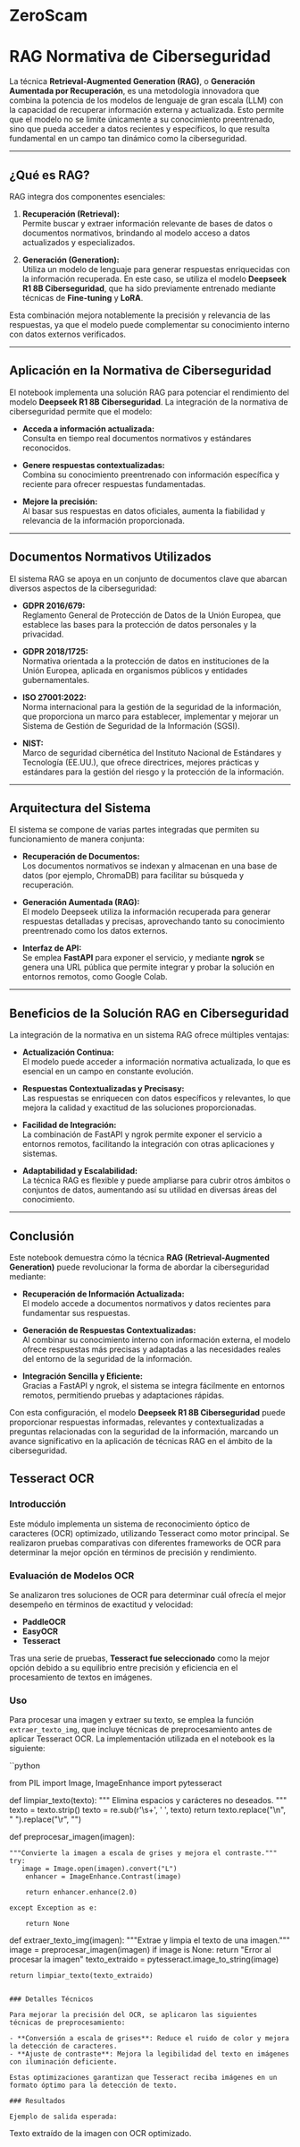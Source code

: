 # ZeroScam

# RAG Normativa de Ciberseguridad

La técnica **Retrieval-Augmented Generation (RAG)**, o **Generación Aumentada por Recuperación**, 
es una metodología innovadora que combina la potencia de los modelos de lenguaje de gran escala (LLM)
con la capacidad de recuperar información externa y actualizada. Esto permite que el modelo no se limite
únicamente a su conocimiento preentrenado, sino que pueda acceder a datos recientes y específicos, lo 
que resulta fundamental en un campo tan dinámico como la ciberseguridad.

---

## ¿Qué es RAG?

RAG integra dos componentes esenciales:

1. **Recuperación (Retrieval):**  
   Permite buscar y extraer información relevante de bases de datos o documentos normativos, brindando 
   al modelo acceso a datos actualizados y especializados.

2. **Generación (Generation):**  
   Utiliza un modelo de lenguaje para generar respuestas enriquecidas con la información recuperada. 
   En este caso, se utiliza el modelo **Deepseek R1 8B Ciberseguridad**, que ha sido previamente entrenado
   mediante técnicas de **Fine-tuning** y **LoRA**.

Esta combinación mejora notablemente la precisión y relevancia de las respuestas, ya que el modelo puede 
complementar su conocimiento interno con datos externos verificados.

---

## Aplicación en la Normativa de Ciberseguridad

El notebook implementa una solución RAG para potenciar el rendimiento del modelo **Deepseek R1 8B Ciberseguridad**. 
La integración de la normativa de ciberseguridad permite que el modelo:

- **Acceda a información actualizada:**  
  Consulta en tiempo real documentos normativos y estándares reconocidos.

- **Genere respuestas contextualizadas:**  
  Combina su conocimiento preentrenado con información específica y reciente para ofrecer respuestas fundamentadas.

- **Mejore la precisión:**  
  Al basar sus respuestas en datos oficiales, aumenta la fiabilidad y relevancia de la información proporcionada.

---

## Documentos Normativos Utilizados

El sistema RAG se apoya en un conjunto de documentos clave que abarcan diversos aspectos de la ciberseguridad:

- **GDPR 2016/679:**  
  Reglamento General de Protección de Datos de la Unión Europea, que establece las bases para la protección 
  de datos personales y la privacidad.

- **GDPR 2018/1725:**  
  Normativa orientada a la protección de datos en instituciones de la Unión Europea, aplicada en organismos 
  públicos y entidades gubernamentales.

- **ISO 27001:2022:**  
  Norma internacional para la gestión de la seguridad de la información, que proporciona un marco para establecer,
  implementar y mejorar un Sistema de Gestión de Seguridad de la Información (SGSI).

- **NIST:**  
  Marco de seguridad cibernética del Instituto Nacional de Estándares y Tecnología (EE.UU.), que ofrece directrices, 
  mejores prácticas y estándares para la gestión del riesgo y la protección de la información.

---

## Arquitectura del Sistema

El sistema se compone de varias partes integradas que permiten su funcionamiento de manera conjunta:

- **Recuperación de Documentos:**  
  Los documentos normativos se indexan y almacenan en una base de datos (por ejemplo, ChromaDB) para facilitar su 
  búsqueda y recuperación.

- **Generación Aumentada (RAG):**  
  El modelo Deepseek utiliza la información recuperada para generar respuestas detalladas y precisas, aprovechando
  tanto su conocimiento preentrenado como los datos externos.

- **Interfaz de API:**  
  Se emplea **FastAPI** para exponer el servicio, y mediante **ngrok** se genera una URL pública que permite 
  integrar y probar la solución en entornos remotos, como Google Colab.

---

## Beneficios de la Solución RAG en Ciberseguridad

La integración de la normativa en un sistema RAG ofrece múltiples ventajas:

- **Actualización Continua:**  
  El modelo puede acceder a información normativa actualizada, lo que es esencial en un campo en constante evolución.

- **Respuestas Contextualizadas y Precisasy:**  
  Las respuestas se enriquecen con datos específicos y relevantes, lo que mejora la calidad y exactitud de las 
  soluciones proporcionadas.

- **Facilidad de Integración:**  
  La combinación de FastAPI y ngrok permite exponer el servicio a entornos remotos, facilitando la integración con 
  otras aplicaciones y sistemas.

- **Adaptabilidad y Escalabilidad:**  
  La técnica RAG es flexible y puede ampliarse para cubrir otros ámbitos o conjuntos de datos, aumentando así su 
  utilidad en diversas áreas del conocimiento.

---

## Conclusión

Este notebook demuestra cómo la técnica **RAG (Retrieval-Augmented Generation)** puede revolucionar la forma de 
abordar la ciberseguridad mediante:

- **Recuperación de Información Actualizada:**  
  El modelo accede a documentos normativos y datos recientes para fundamentar sus respuestas.

- **Generación de Respuestas Contextualizadas:**  
  Al combinar su conocimiento interno con información externa, el modelo ofrece respuestas más precisas y adaptadas
  a las necesidades reales del entorno de la seguridad de la información.

- **Integración Sencilla y Eficiente:**  
  Gracias a FastAPI y ngrok, el sistema se integra fácilmente en entornos remotos, permitiendo pruebas y adaptaciones 
  rápidas.

Con esta configuración, el modelo **Deepseek R1 8B Ciberseguridad** puede proporcionar respuestas informadas, 
relevantes y contextualizadas a preguntas relacionadas con la seguridad de la información, marcando un avance 
significativo en la aplicación de técnicas RAG en el ámbito de la ciberseguridad.


## Tesseract OCR

### Introducción

Este módulo implementa un sistema de reconocimiento óptico de caracteres (OCR) optimizado, utilizando Tesseract como motor principal. Se realizaron pruebas comparativas con diferentes frameworks de OCR para determinar la mejor opción en términos de precisión y rendimiento.

### Evaluación de Modelos OCR

Se analizaron tres soluciones de OCR para determinar cuál ofrecía el mejor desempeño en términos de exactitud y velocidad:

- **PaddleOCR**
- **EasyOCR**
- **Tesseract**

Tras una serie de pruebas, **Tesseract fue seleccionado** como la mejor opción debido a su equilibrio entre precisión y eficiencia en el procesamiento de textos en imágenes.

### Uso

Para procesar una imagen y extraer su texto, se emplea la función `extraer_texto_img`, que incluye técnicas de preprocesamiento antes de aplicar Tesseract OCR. La implementación utilizada en el notebook es la siguiente:

``python

from PIL import Image, ImageEnhance
import pytesseract

def limpiar_texto(texto):
    """ Elimina espacios y carácteres no deseados. """
    texto = texto.strip()
    texto = re.sub(r'\s+', ' ', texto)
    return texto.replace("\n", " ").replace("\r", "")

def preprocesar_imagen(imagen):

    """Convierte la imagen a escala de grises y mejora el contraste."""
    try:
       image = Image.open(imagen).convert("L")
        enhancer = ImageEnhance.Contrast(image)

        return enhancer.enhance(2.0)

    except Exception as e:

        return None

def extraer_texto_img(imagen):
    """Extrae y limpia el texto de una imagen."""
    image = preprocesar_imagen(imagen)
    if image is None:
        return "Error al procesar la imagen"
    texto_extraido = pytesseract.image_to_string(image)

    return limpiar_texto(texto_extraido)

```

### Detalles Técnicos

Para mejorar la precisión del OCR, se aplicaron las siguientes técnicas de preprocesamiento:

- **Conversión a escala de grises**: Reduce el ruido de color y mejora la detección de caracteres.
- **Ajuste de contraste**: Mejora la legibilidad del texto en imágenes con iluminación deficiente.

Estas optimizaciones garantizan que Tesseract reciba imágenes en un formato óptimo para la detección de texto.

### Resultados

Ejemplo de salida esperada:

```
Texto extraído de la imagen con OCR optimizado.
```